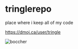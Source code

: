 # tringlerepo

place where i keep all of my code


https://dmoj.ca/user/tringle

![boccher](https://i.postimg.cc/Zn9Djc2b/Screenshot-2025-01-21-205850.png)

